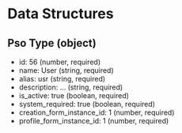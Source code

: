 # Data Structures

## Pso Type (object)
+ id: 56 (number, required)
+ name: User (string, required)
+ alias: usr (string, required)
+ description: ... (string, required)
+ is_active: true (boolean, required)
+ system_required: true (boolean, required)
+ creation_form_instance_id: 1 (number, required)
+ profile_form_instance_id: 1 (number, required)
